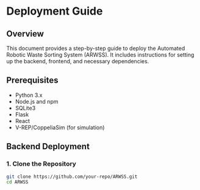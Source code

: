 # Deployment Guide

## Overview
This document provides a step-by-step guide to deploy the Automated Robotic Waste Sorting System (ARWSS). It includes instructions for setting up the backend, frontend, and necessary dependencies.

## Prerequisites
- Python 3.x
- Node.js and npm
- SQLite3
- Flask
- React
- V-REP/CoppeliaSim (for simulation)

## Backend Deployment

### 1. Clone the Repository
```sh
git clone https://github.com/your-repo/ARWSS.git
cd ARWSS